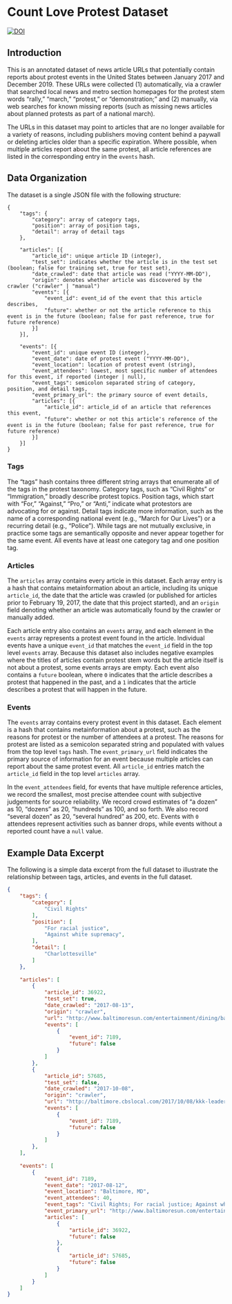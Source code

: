 # Count Love Protest Dataset

[![DOI](https://zenodo.org/badge/214921446.svg)](https://zenodo.org/badge/latestdoi/214921446)

## Introduction
This is an annotated dataset of news article URLs that potentially contain reports about protest events
in the United States between January 2017 and December 2019. These URLs were collected (1) automatically,
via a crawler that searched local news and metro section homepages for the protest stem words “rally,”
“march,” “protest,” or “demonstration;” and (2) manually, via web searches for known missing reports
(such as missing news articles about planned protests as part of a national march).

The URLs in this dataset may point to articles that are no longer available for a variety of reasons,
including publishers moving content behind a paywall or deleting articles older than a specific
expiration. Where possible, when multiple articles report about the same protest, all article references
are listed in the corresponding entry in the `events` hash.

## Data Organization
The dataset is a single JSON file with the following structure:

```text
{
    "tags": {
        "category": array of category tags,
        "position": array of position tags,
        "detail": array of detail tags
    },
        
    "articles": [{
        "article_id": unique article ID (integer),
        "test_set": indicates whether the article is in the test set (boolean; false for training set, true for test set),
        "date_crawled": date that article was read ("YYYY-MM-DD"),
        "origin": denotes whether article was discovered by the crawler ("crawler" | "manual")
        "events": [{
            "event_id": event_id of the event that this article describes,
            "future": whether or not the article reference to this event is in the future (boolean; false for past reference, true for future reference)
        }]
    }],
    
    "events": [{
        "event_id": unique event ID (integer),
        "event_date": date of protest event ("YYYY-MM-DD"),
        "event_location": location of protest event (string),
        "event_attendees": lowest, most specific number of attendees for this event, if reported (integer | null),
        "event_tags": semicolon separated string of category, position, and detail tags,
        "event_primary_url": the primary source of event details,
        "articles": [{
            "article_id": article_id of an article that references this event,
            "future": whether or not this article's reference of the event is in the future (boolean; false for past reference, true for future reference)
        }]    
    }]
}
```

### Tags
The “tags” hash contains three different string arrays that enumerate all of the tags in the protest taxonomy. Category tags, such as “Civil Rights” or “Immigration,” broadly describe protest topics. Position tags, which start with “For,” “Against,” “Pro,” or “Anti,” indicate what protestors are advocating for or against. Detail tags indicate more information, such as the name of a corresponding national event (e.g., “March for Our Lives”) or a recurring detail (e.g., “Police”). While tags are not mutually exclusive, in practice some tags are semantically opposite and never appear together for the same event. All events have at least one category tag and one position tag.

### Articles
The `articles` array contains every article in this dataset. Each array entry is a hash that contains metainformation about an article, including its unique `article_id`, the date that the article was crawled (or published for articles prior to February 19, 2017, the date that this project started), and an `origin` field denoting whether an article was automatically found by the crawler or manually added. 

Each article entry also contains an `events` array, and each element in the `events` array represents a protest event found in the article. Individual events have a unique `event_id` that matches the `event_id` field in the top level `events` array. Because this dataset also includes negative examples where the titles of articles contain protest stem words but the article itself is not about a protest, some events arrays are empty. Each event also contains a `future` boolean, where `0` indicates that the article describes a protest that happened in the past, and a `1` indicates that the article describes a protest that will happen in the future.

### Events
The `events` array contains every protest event in this dataset. Each element is a hash that contains metainformation about a protest, such as the reasons for protest or the number of attendees at a protest. The reasons for protest are listed as a semicolon separated string and populated with values from the top level `tags` hash. The `event_primary_url` field indicates the primary source of information for an event because multiple articles can report about the same protest event. All `article_id` entries match the `article_id` field in the top level `articles` array.

In the `event_attendees` field, for events that have multiple reference articles, we record the smallest, most precise attendee count with subjective judgements for source reliability. We record crowd estimates of “a dozen” as 10, “dozens” as 20, “hundreds” as 100, and so forth. We also record “several dozen” as 20, “several hundred” as 200, etc. Events with `0` attendees represent activities such as banner drops, while events without a reported count have a `null` value.

## Example Data Excerpt
The following is a simple data excerpt from the full dataset to illustrate the relationship between tags, articles, and events in the full dataset.

```json
{
    "tags": {
        "category": [
            "Civil Rights"
        ],
        "position": [
            "For racial justice",
            "Against white supremacy",
        ],
        "detail": [
            "Charlottesville"
        ]
    },
    
    "articles": [
        {
            "article_id": 36922,
            "test_set": true,
            "date_crawled": "2017-08-13",
            "origin": "crawler",
            "url": "http://www.baltimoresun.com/entertainment/dining/baltimore-diner-blog/bs-md-ci-charlottesville-rally-20170812-story.html",
            "events": [
                {
                    "event_id": 7189,
                    "future": false
                }
            ]
        },
        {
            "article_id": 57685,
            "test_set": false,
            "date_crawled": "2017-10-08",
            "origin": "crawler",
            "url": "http://baltimore.cbslocal.com/2017/10/08/kkk-leader-charlottesville-gun-charge/",
            "events": [
                {
                    "event_id": 7189,
                    "future": false
                }
            ]
        },        
    ],
    
    "events": [
        {
            "event_id": 7189,
            "event_date": "2017-08-12",
            "event_location": "Baltimore, MD",
            "event_attendees": 40,
            "event_tags": "Civil Rights; For racial justice; Against white supremacy; Charlottesville",
            "event_primary_url": "http://www.baltimoresun.com/entertainment/dining/baltimore-diner-blog/bs-md-ci-charlottesville-rally-20170812-story.html",
            "articles": [
                {
                    "article_id": 36922,
                    "future": false
                },
                {
                    "article_id": 57685,
                    "future": false
                }
            ]
        }
    ]
}
```
